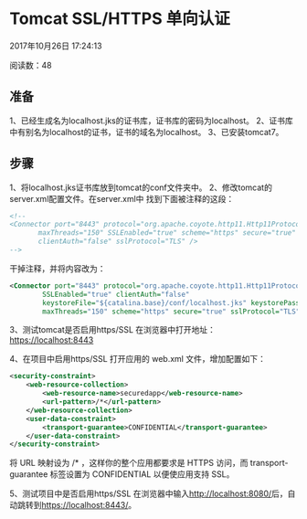 # Tomcat SSL/HTTPS 单向认证

2017年10月26日 17:24:13

阅读数：48

## 准备

1、已经生成名为localhost.jks的证书库，证书库的密码为localhost。 
2、证书库中有别名为localhost的证书，证书的域名为localhost。 
3、已安装tomcat7。

## 步骤

1、将localhost.jks证书库放到tomcat的conf文件夹中。 
2、修改tomcat的 server.xml配置文件。在server.xml中 找到下面被注释的这段：

```xml
<!--
<Connector port="8443" protocol="org.apache.coyote.http11.Http11Protocol"
       maxThreads="150" SSLEnabled="true" scheme="https" secure="true"
       clientAuth="false" sslProtocol="TLS" />
-->
```

干掉注释，并将内容改为：

```xml
<Connector port="8443" protocol="org.apache.coyote.http11.Http11Protocol" 
        SSLEnabled="true" clientAuth="false" 
        keystoreFile="${catalina.base}/conf/localhost.jks" keystorePass="localhost" keystoreType="JKS" 
        maxThreads="150" scheme="https" secure="true" sslProtocol="TLS"/>
```

3、测试tomcat是否启用https/SSL 
在浏览器中打开地址：[https://localhost:8443](https://localhost:8443/)

4、在项目中启用https/SSL 
打开应用的 web.xml 文件，增加配置如下：

```xml
<security-constraint>
    <web-resource-collection>
        <web-resource-name>securedapp</web-resource-name>
        <url-pattern>/*</url-pattern>
    </web-resource-collection>
    <user-data-constraint>
        <transport-guarantee>CONFIDENTIAL</transport-guarantee>
    </user-data-constraint>
</security-constraint>
```

将 URL 映射设为 /* ，这样你的整个应用都要求是 HTTPS 访问，而 transport-guarantee 标签设置为 CONFIDENTIAL 以便使应用支持 SSL。

5、测试项目中是否启用https/SSL 
在浏览器中输入<http://localhost:8080/>后，自动跳转到<https://localhost:8443/>。